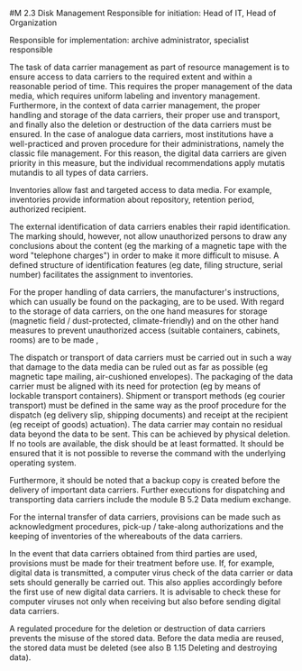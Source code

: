 #M 2.3 Disk Management
Responsible for initiation: Head of IT, Head of Organization

Responsible for implementation: archive administrator, specialist responsible

The task of data carrier management as part of resource management is to ensure access to data carriers to the required extent and within a reasonable period of time. This requires the proper management of the data media, which requires uniform labeling and inventory management. Furthermore, in the context of data carrier management, the proper handling and storage of the data carriers, their proper use and transport, and finally also the deletion or destruction of the data carriers must be ensured. In the case of analogue data carriers, most institutions have a well-practiced and proven procedure for their administrations, namely the classic file management. For this reason, the digital data carriers are given priority in this measure, but the individual recommendations apply mutatis mutandis to all types of data carriers.

Inventories allow fast and targeted access to data media. For example, inventories provide information about repository, retention period, authorized recipient.

The external identification of data carriers enables their rapid identification. The marking should, however, not allow unauthorized persons to draw any conclusions about the content (eg the marking of a magnetic tape with the word "telephone charges") in order to make it more difficult to misuse. A defined structure of identification features (eg date, filing structure, serial number) facilitates the assignment to inventories.

For the proper handling of data carriers, the manufacturer's instructions, which can usually be found on the packaging, are to be used. With regard to the storage of data carriers, on the one hand measures for storage (magnetic field / dust-protected, climate-friendly) and on the other hand measures to prevent unauthorized access (suitable containers, cabinets, rooms) are to be made ,

The dispatch or transport of data carriers must be carried out in such a way that damage to the data media can be ruled out as far as possible (eg magnetic tape mailing, air-cushioned envelopes). The packaging of the data carrier must be aligned with its need for protection (eg by means of lockable transport containers). Shipment or transport methods (eg courier transport) must be defined in the same way as the proof procedure for the dispatch (eg delivery slip, shipping documents) and receipt at the recipient (eg receipt of goods) actuation). The data carrier may contain no residual data beyond the data to be sent. This can be achieved by physical deletion. If no tools are available, the disk should be at least formatted. It should be ensured that it is not possible to reverse the command with the underlying operating system.

Furthermore, it should be noted that a backup copy is created before the delivery of important data carriers. Further executions for dispatching and transporting data carriers include the module B 5.2 Data medium exchange.

For the internal transfer of data carriers, provisions can be made such as acknowledgment procedures, pick-up / take-along authorizations and the keeping of inventories of the whereabouts of the data carriers.

In the event that data carriers obtained from third parties are used, provisions must be made for their treatment before use. If, for example, digital data is transmitted, a computer virus check of the data carrier or data sets should generally be carried out. This also applies accordingly before the first use of new digital data carriers. It is advisable to check these for computer viruses not only when receiving but also before sending digital data carriers.

A regulated procedure for the deletion or destruction of data carriers prevents the misuse of the stored data. Before the data media are reused, the stored data must be deleted (see also B 1.15 Deleting and destroying data).




